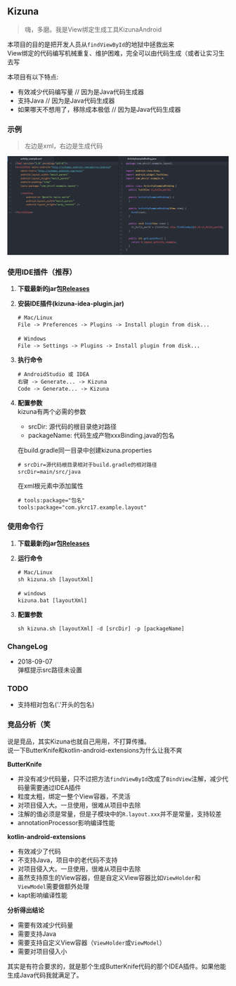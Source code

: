 ## Kizuna
> 嗨，多磨。我是View绑定生成工具KizunaAndroid  

本项目的目的是把开发人员从`findViewById`的地狱中拯救出来  
View绑定的代码编写机械重复、维护困难，完全可以由代码生成（或者让实习生去写

本项目有以下特点:
- 有效减少代码编写量 // 因为是Java代码生成器
- 支持Java // 因为是Java代码生成器
- 如果哪天不想用了，移除成本极低 // 因为是Java代码生成器

### 示例
> 左边是xml，右边是生成代码

![](imgs/example.png)

### 使用IDE插件（推荐）
1. **下载最新的jar包[Releases](../../releases)**

1. **安装IDE插件(kizuna-idea-plugin.jar)**
    ```
    # Mac/Linux
    File -> Preferences -> Plugins -> Install plugin from disk...
    
    # Windows
    File -> Settings -> Plugins -> Install plugin from disk...
    ```
1. **执行命令**
    ```
    # AndroidStudio 或 IDEA
    右键 -> Generate... -> Kizuna
    Code -> Generate... -> Kizuna
    ```
1. **配置参数**  
    kizuna有两个必需的参数
    - srcDir: 源代码的根目录绝对路径
    - packageName: 代码生成产物xxxBinding.java的包名
    
    在build.gradle同一目录中创建kizuna.properties
    ```
    # srcDir=源代码根目录相对于build.gradle的相对路径
    srcDir=main/src/java
    ```
    在xml根元素中添加属性
    ```
    # tools:package="包名"
    tools:package="com.ykrc17.example.layout"
    ```
### 使用命令行
1. **下载最新的jar包[Releases](../../releases)**

1. **运行命令**
    ```
    # Mac/Linux
    sh kizuna.sh [layoutXml]
    
    # windows
    kizuna.bat [layoutXml]
    ```
1. **配置参数**
    ```
    sh kizuna.sh [layoutXml] -d [srcDir] -p [packageName]
    ```
    
### ChangeLog
- 2018-09-07  
    弹框提示src路径未设置

### TODO
- 支持相对包名('.'开头的包名)

### 竞品分析（笑
说是竞品，其实Kizuna也就自己用用，不打算传播。  
说一下ButterKnife和kotlin-android-extensions为什么让我不爽

**ButterKnife**
- 并没有减少代码量，只不过把方法`findViewById`改成了`BindView`注解，减少代码量需要通过IDEA插件
- 粒度太粗，绑定一整个View容器，不灵活
- 对项目侵入大。一旦使用，很难从项目中去除
- 注解的值必须是常量，但是子模块中的`R.layout.xxx`并不是常量，支持较差
- annotationProcessor影响编译性能

**kotlin-android-extensions**
- 有效减少了代码
- 不支持Java，项目中的老代码不支持
- 对项目侵入大。一旦使用，很难从项目中去除
- 虽然支持原生的View容器，但是自定义View容器比如`ViewHolder`和`ViewModel`需要做额外处理
- kapt影响编译性能

**分析得出结论**
- 需要有效减少代码量
- 需要支持Java
- 需要支持自定义View容器（`ViewHolder`或`ViewModel`）
- 需要对项目侵入小

其实是有符合要求的，就是那个生成ButterKnife代码的那个IDEA插件。如果他能生成Java代码我就满足了。